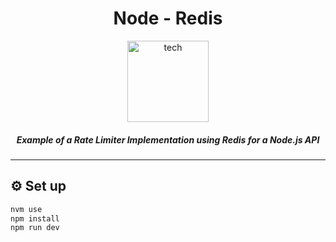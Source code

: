 <div align="center">
  <h1 align="center">Node - Redis</h1>
  <img height="130" src="https://github.com/pabloluceroschneider/node-redis/assets/43233080/a1e10bd9-c920-4c3f-803b-3176b74cdb24" alt="tech" />  

  <h5 align="center">Example of a Rate Limiter Implementation using Redis for a Node.js API</h5>
</div>
<hr/>

## ⚙️ Set up

```bash
nvm use
npm install
npm run dev
```
